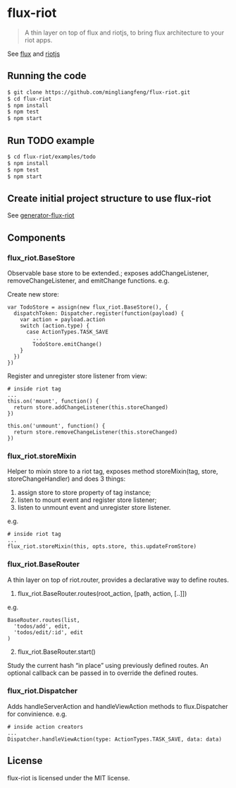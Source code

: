 # flux-riot

> A thin layer on top of flux and riotjs, to bring flux architecture to your riot apps.

See [flux](https://github.com/facebook/flux) and [riotjs](https://github.com/muut/riotjs)


## Running the code

```bash
$ git clone https://github.com/mingliangfeng/flux-riot.git
$ cd flux-riot
$ npm install
$ npm test
$ npm start

```


## Run TODO example

```bash
$ cd flux-riot/examples/todo
$ npm install
$ npm test
$ npm start

```


## Create initial project structure to use flux-riot

See [generator-flux-riot](https://github.com/mingliangfeng/generator-flux-riot)


## Components

### flux_riot.BaseStore
Observable base store to be extended.; exposes addChangeListener, removeChangeListener, and emitChange functions. e.g.

Create new store:
```
var TodoStore = assign(new flux_riot.BaseStore(), {
  dispatchToken: Dispatcher.register(function(payload) {
    var action = payload.action
    switch (action.type) {
      case ActionTypes.TASK_SAVE
        ...
        TodoStore.emitChange()
    }
  })
})

```

Register and unregister store listener from view:
```
# inside riot tag
...
this.on('mount', function() {
  return store.addChangeListener(this.storeChanged)
})

this.on('unmount', function() {
  return store.removeChangeListener(this.storeChanged)
})

```


### flux_riot.storeMixin
Helper to mixin store to a riot tag, exposes method storeMixin(tag, store, storeChangeHandler) and does 3 things:
1. assign store to store property of tag instance;
2. listen to mount event and register store listener;
3. listen to unmount event and unregister store listener.

e.g.
```
# inside riot tag
...
flux_riot.storeMixin(this, opts.store, this.updateFromStore)

```

### flux_riot.BaseRouter
A thin layer on top of riot.router, provides a declarative way to define routes.
1. flux_riot.BaseRouter.routes(root_action, [path, action, [..]])

  e.g.
  ```
  BaseRouter.routes(list,
    'todos/add', edit,
    'todos/edit/:id', edit
  )

  ```
2. flux_riot.BaseRouter.start()

  Study the current hash “in place” using previously defined routes. An optional callback can be passed in to override the defined routes.


### flux_riot.Dispatcher
Adds handleServerAction and handleViewAction methods to flux.Dispatcher for convinience. e.g.
```
# inside action creators
...
Dispatcher.handleViewAction(type: ActionTypes.TASK_SAVE, data: data)

```


## License

flux-riot is licensed under the MIT license.

